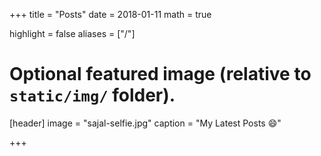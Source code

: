 +++
title = "Posts"
date = 2018-01-11
math = true

highlight = false
aliases = ["/"]
# Optional featured image (relative to `static/img/` folder).
[header]
image = "sajal-selfie.jpg"
caption = "My Latest Posts 😄"

+++
